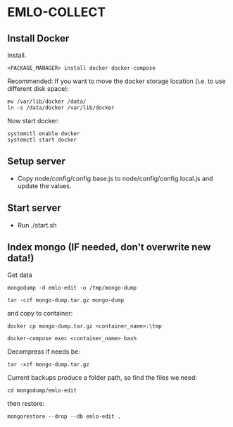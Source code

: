 EMLO-COLLECT
============

Install Docker
--------------

Install.

    <PACKAGE_MANAGER> install docker docker-compose
    
Recommended: If you want to move the docker storage location (i.e. to use different disk space):

    mv /var/lib/docker /data/
    ln -s /data/docker /var/lib/docker

Now start docker:

    systemctl enable docker
    systemctl start docker

Setup server
-----------

 - Copy node/config/config.base.js to node/config/config.local.js and update the values.


Start server
-----------

 - Run ./start.sh

Index mongo (IF needed, don't overwrite new data!)
-----------

Get data 

    mongodump -d emlo-edit -o /tmp/mongo-dump
    
	tar -czf mongo-dump.tar.gz mongo-dump
	
and copy to container:

    docker cp mongo-dump.tar.gz <container_name>:\tmp

	docker-compose exec <container_name> bash

Decompress if needs be:

    tar -xzf mongo-dump.tar.gz

Current backups produce a folder path, so find the files we need:

    cd mongodump/emlo-edit

then restore:

    mongorestore --drop --db emlo-edit .
    
